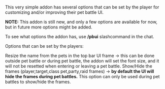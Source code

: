This very simple addon has several options that can be set by the player for customizing and/or improving their pet battle UI.

**NOTE:** This addon is still new, and only a few options are available for now, but in future more options might be added.

To see what options the addon has, use **/pbui** slashcommand in the chat.

Options that can be set by the players:

Resize the name from the pets in the top bar UI frame -> this can be done outside pet battle or during pet battle, the addon will set the font size, and it will not be resetted when entering or leaving a pet battle.
Show/Hide the frames (player,target,class pet,party,raid frames) -> **by default the UI will hide the frames during pet battles.** This option can only be used during pet battles to show/hide the frames.
